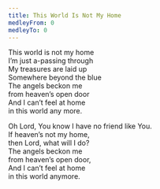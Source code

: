 ```yaml
---
title: This World Is Not My Home
medleyFrom: 0
medleyTo: 0
---
```


This world is not my home  
I’m just a-passing through  
My treasures are laid up  
Somewhere beyond the blue  
The angels beckon me  
from heaven’s open door  
And I can’t feel at home  
in this world any more.

Oh Lord, You know I have no friend like You.  
If heaven’s not my home,  
then Lord, what will I do?  
The angels beckon me  
from heaven’s open door,  
And I can’t feel at home  
in this world anymore.
